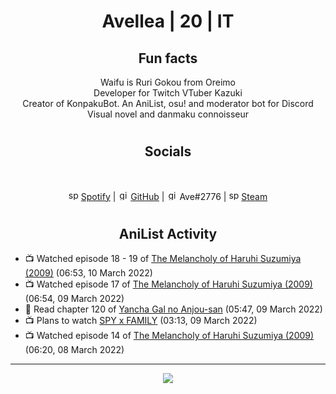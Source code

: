 <h1 align="center">
Avellea | 20 | IT
</h1>



<h2 align="center">
Fun facts
</h2>

<p align="center">
Waifu is Ruri Gokou from Oreimo<br>
Developer for Twitch VTuber Kazuki<br>
Creator of KonpakuBot. An AniList, osu! and moderator bot for Discord<br>
Visual novel and danmaku connoisseur
</p>

<h1>
<h2 align="center">Socials</h2>
<br>
<p align="center">
<img src="https://open.scdn.co/cdn/images/favicon.5cb2bd30.ico" alt="spotify logo" width="16"> <a href="https://open.spotify.com/user/2r8tkjt7qlh7uo7k06z43t63a">Spotify</a> | <img src="https://github.com/fluidicon.png" alt="github logo" width="16"> <a href="https://github.com/Avellea">GitHub</a> | <img src="https://i.imgur.com/ywxedYu.png" alt="github logo" width="16"> Ave#2776 | <img src="https://store.steampowered.com/favicon.ico" alt="spotify logo" width="16"> <a href="https://steamcommunity.com/id/Avellea/">Steam</a>
</p>
<h1>

<h2 align="center">AniList Activity</h2>

<!-- ANILIST_ACTIVITY:start -->

-   📺 Watched episode 18 - 19 of [The Melancholy of Haruhi Suzumiya (2009)](https://anilist.co/anime/4382) (06:53, 10 March 2022)
-   📺 Watched episode 17 of [The Melancholy of Haruhi Suzumiya (2009)](https://anilist.co/anime/4382) (06:54, 09 March 2022)
-   📖 Read chapter 120 of [Yancha Gal no Anjou-san](https://anilist.co/manga/101315) (05:47, 09 March 2022)
-   📺 Plans to watch [SPY x FAMILY](https://anilist.co/anime/140960) (03:13, 09 March 2022)
-   📺 Watched episode 14 of [The Melancholy of Haruhi Suzumiya (2009)](https://anilist.co/anime/4382) (06:20, 08 March 2022)

<!-- ANILIST_ACTIVITY:end -->


---



<p align="center">
<img src="https://i.pinimg.com/originals/5f/95/04/5f9504eb5a7d27ec7a6121b9e9aa48b3.gif">
<p>
